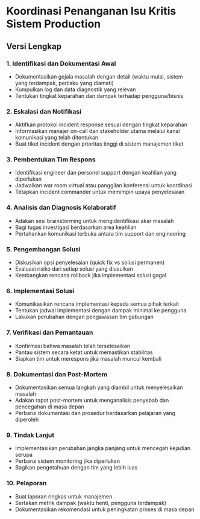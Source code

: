 # Koordinasi Penanganan Isu Kritis Sistem Production

## Versi Lengkap

### 1. Identifikasi dan Dokumentasi Awal
- Dokumentasikan gejala masalah dengan detail (waktu mulai, sistem yang terdampak, perilaku yang diamati)
- Kumpulkan log dan data diagnostik yang relevan
- Tentukan tingkat keparahan dan dampak terhadap pengguna/bisnis

### 2. Eskalasi dan Notifikasi
- Aktifkan protokol incident response sesuai dengan tingkat keparahan
- Informasikan manajer on-call dan stakeholder utama melalui kanal komunikasi yang telah ditentukan
- Buat tiket incident dengan prioritas tinggi di sistem manajemen tiket

### 3. Pembentukan Tim Respons
- Identifikasi engineer dan personel support dengan keahlian yang diperlukan
- Jadwalkan war room virtual atau panggilan konferensi untuk koordinasi
- Tetapkan incident commander untuk memimpin upaya penyelesaian

### 4. Analisis dan Diagnosis Kolaboratif
- Adakan sesi brainstorming untuk mengidentifikasi akar masalah
- Bagi tugas investigasi berdasarkan area keahlian
- Pertahankan komunikasi terbuka antara tim support dan engineering

### 5. Pengembangan Solusi
- Diskusikan opsi penyelesaian (quick fix vs solusi permanen)
- Evaluasi risiko dari setiap solusi yang diusulkan
- Kembangkan rencana rollback jika implementasi solusi gagal

### 6. Implementasi Solusi
- Komunikasikan rencana implementasi kepada semua pihak terkait
- Tentukan jadwal implementasi dengan dampak minimal ke pengguna
- Lakukan perubahan dengan pengawasan tim gabungan

### 7. Verifikasi dan Pemantauan
- Konfirmasi bahwa masalah telah terselesaikan
- Pantau sistem secara ketat untuk memastikan stabilitas
- Siapkan tim untuk merespons jika masalah muncul kembali

### 8. Dokumentasi dan Post-Mortem
- Dokumentasikan semua langkah yang diambil untuk menyelesaikan masalah
- Adakan rapat post-mortem untuk menganalisis penyebab dan pencegahan di masa depan
- Perbarui dokumentasi dan prosedur berdasarkan pelajaran yang diperoleh

### 9. Tindak Lanjut
- Implementasikan perubahan jangka panjang untuk mencegah kejadian serupa
- Perbarui sistem monitoring jika diperlukan
- Bagikan pengetahuan dengan tim yang lebih luas

### 10. Pelaporan
- Buat laporan ringkas untuk manajemen
- Sertakan metrik dampak (waktu henti, pengguna terdampak)
- Dokumentasikan rekomendasi untuk peningkatan proses di masa depan
